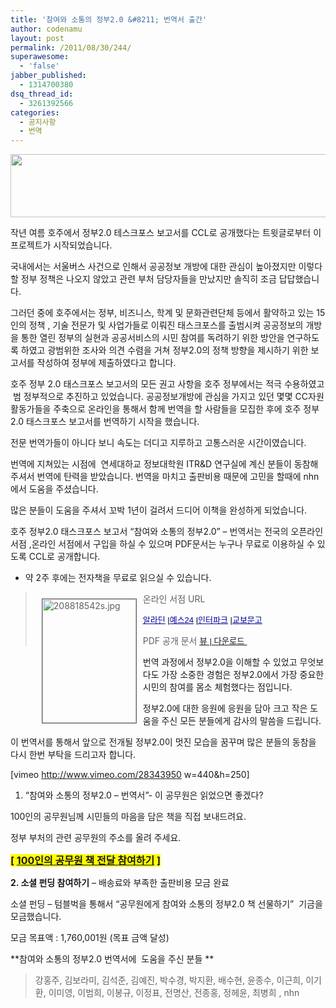 ```yaml
---
title: '참여와 소통의 정부2.0 &#8211; 번역서 출간'
author: codenamu
layout: post
permalink: /2011/08/30/244/
superawesome:
  - 'false'
jabber_published:
  - 1314700380
dsq_thread_id:
  - 3261392566
categories:
  - 공지사항
  - 번역
---
```

[<img class="size-full wp-image-248 aligncenter" title="gov20title" src="http://codenamu.org/wp-content/uploads/2011/08/gov20title.gif" alt="" width="594" height="101" />][1]

작년 여름 호주에서 정부2.0 테스크포스 보고서를 CCL로 공개했다는 트윗글로부터 이 프로젝트가 시작되었습니다.

국내에서는 서울버스 사건으로 인해서 공공정보 개방에 대한 관심이 높아졌지만 이렇다 할 정부 정책은 나오지 않았고 관련 부처 담당자들을 만났지만 솔직히 조금 답답했습니다.

그러던 중에 호주에서는 정부, 비즈니스, 학계 및 문화관련단체 등에서 활약하고 있는 15인의 정책 , 기술 전문가 및 사업가들로 이뤄진 태스크포스를 출범시켜 공공정보의 개방을 통한 열린 정부의 실현과 공공서비스의 시민 참여를 독려하기 위한 방안을 연구하도록 하였고 광범위한 조사와 의견 수렴을 거쳐 정부2.0의 정책 방향을 제시하기 위한 보고서를 작성하여 정부에 제출하였다고 합니다.

호주 정부 2.0 태스크포스 보고서의 모든 권고 사항을 호주 정부에서는 적극 수용하였고  범 정부적으로 추진하고 있었습니다. 공공정보개방에 관심을 가지고 있던 몇몇 CC자원활동가들을 주축으로 온라인을 통해서 함께 번역을 할 사람들을 모집한 후에 호주 정부 2.0 태스크포스 보고서를 번역하기 시작을 했습니다.

전문 번역가들이 아니다 보니 속도는 더디고 지루하고 고통스러운 시간이였습니다.

번역에 지쳐있는 시점에  연세대하교 정보대학원 ITR&D 연구실에 계신 분들이 동참해 주셔서 번역에 탄력을 받았습니다. 번역을 마치고 출판비용 때문에 고민을 할때에 nhn에서 도움을 주셨습니다.

많은 분들이 도움을 주셔서 꼬박 1년이 걸려서 드디어 이책을 완성하게 되었습니다.

호주 정부2.0 태스크포스 보고서 “참여와 소통의 정부2.0” &#8211; 번역서는 전국의 오픈라인 서점 ,온라인 서점에서 구입을 하실 수 있으며 PDF문서는 누구나 무료로 이용하실 수 있도록 CCL로 공개합니다.

* 약 2주 후에는 전자책을 무료로 읽으실 수 있습니다.

<blockquote class="q4">
  <p>
    <img style="float:left;border:solid 1px;margin:10px;" src="http://www.cckorea.org/xe/files/attach/images/74/902/029/208818542s.jpg" alt="208818542s.jpg" width="150" height="198" border="1" />
  </p>
  
  <p>
    온라인 서점 URL
  </p>
  
  <p>
    <span class="Apple-style-span" style="line-height:normal;font-size:medium;"><a href="http://www.aladin.co.kr/shop/wproduct.aspx?ISBN=8996366536" target="_blank"><span style="font-family:Arial;color:#000099;background-color:transparent;font-style:normal;font-variant:normal;text-decoration:underline;vertical-align:baseline;white-space:pre-wrap;font-size:13px;">알라딘</span></a><span style="font-family:Arial;color:#000000;background-color:transparent;font-style:normal;font-variant:normal;text-decoration:none;vertical-align:baseline;white-space:pre-wrap;font-size:13px;"> |</span><a href="http://www.yes24.com/24/goods/5612774" target="_blank"><span style="font-family:Arial;color:#000099;background-color:transparent;font-style:normal;font-variant:normal;text-decoration:underline;vertical-align:baseline;white-space:pre-wrap;font-size:13px;">예스24</span></a><span style="font-family:Arial;color:#000000;background-color:transparent;font-style:normal;font-variant:normal;text-decoration:none;vertical-align:baseline;white-space:pre-wrap;font-size:13px;"> |</span><a href="http://book.interpark.com/product/BookDisplay.do?_method=detail&sc.shopNo=0000400000&sc.prdNo=208818542" target="_blank"><span style="font-family:Arial;color:#000099;background-color:transparent;font-style:normal;font-variant:normal;text-decoration:underline;vertical-align:baseline;white-space:pre-wrap;font-size:13px;">인터파크</span></a><span style="font-family:Arial;color:#000000;background-color:transparent;font-style:normal;font-variant:normal;text-decoration:none;vertical-align:baseline;white-space:pre-wrap;font-size:13px;"> |</span><a href="http://www.kyobobook.co.kr/product/detailViewKor.laf?barcode=9788996366539" target="_blank"><span style="font-family:Arial;color:#000099;background-color:transparent;font-style:normal;font-variant:normal;text-decoration:underline;vertical-align:baseline;white-space:pre-wrap;font-size:13px;">교보문고</span></a></span>
  </p>
  
  <p>
    <span class="Apple-style-span">PDF 공개 문서 </span><span class="Apple-style-span" style="line-height:normal;font-size:medium;"><span style="font-size:10pt;font-family:Arial;color:#000099;background-color:transparent;font-style:normal;font-variant:normal;text-decoration:underline;vertical-align:baseline;white-space:pre-wrap;"><a href="http://www.scribd.com/doc/63548697/%EC%B0%B8%EC%97%AC%EC%99%80-%EC%86%8C%ED%86%B5%EC%9D%98-%EC%A0%95%EB%B6%802-0-%ED%98%B8%EC%A3%BC-%EC%A0%95%EB%B6%802-0-%ED%83%9C%EC%8A%A4%ED%81%AC%ED%8F%AC%EC%8A%A4-%EB%B3%B4%EA%B3%A0%EC%84%9C%20">뷰 | 다운로드 </a></span></span>
  </p>
</blockquote>

번역 과정에서 정부2.0을 이해할 수 있었고 무엇보다도 가장 소중한 경험은 정부2.0에서 가장 중요한 시민의 참여를 몸소 체험했다는 점입니다.

정부2.0에 대한 응원에 응원을 담아 크고 작은 도움을 주신 모든 분들에게 감사의 말씀을 드립니다.

이 번역서를 통해서 앞으로 전개될 정부2.0이 멋진 모습을 꿈꾸며 많은 분들의 동참을 다시 한번 부탁을 드리고자 합니다.

[vimeo http://www.vimeo.com/28343950 w=440&h=250]

1. “참여와 소통의 정부2.0 &#8211; 번역서”- 이 공무원은 읽었으면 좋겠다?

100인의 공무원님께 시민들의 마음을 담은 책을 직접 보내드려요.

정부 부처의 관련 공무원의 주소를 올려 주세요.

**<span style="background-color:#ffff00;font-size:16px;">[ <a href="https://docs.google.com/spreadsheet/ccc?key=0AkPAGJboBkoEdGlMOVVqS1lrQktHbVFtOUdvQXJSTXc&hl=en_US#gid=0" target="_blank"><span style="font-size:16px;">100인의 공무원 책 전달 참여하기</span></a> ]</span>**

**2. 소셜 펀딩 참여하기** &#8211; 배송료와 부족한 출판비용 모금 완료

소셜 펀딩 &#8211; 텀블벅을 통해서 &#8220;공무원에게 참여와 소통의 정부2.0 책 선물하기&#8221;  기금을 모금했습니다.

모금 목표액 : 1,760,001원 (목표 금액 달성)

**참여와 소통의 정부2.0 번역서에  도움을 주신 분들 **

<blockquote class="q4">
  <p>
    강홍주, 김보라미, 김석준, 김예진, 박수경, 박지환, 배수현, 윤종수, 이근희, 이기환, 이미영, 이범희, 이봉규, 이정표, 전명산, 전종홍, 정헤윤, 최병희 , nhn
  </p>
</blockquote>

 [1]: http://codenamu.org/wp-content/uploads/2011/08/gov20title.gif